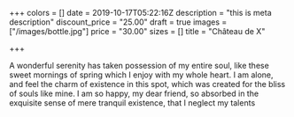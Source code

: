+++
colors = []
date = 2019-10-17T05:22:16Z
description = "this is meta description"
discount_price = "25.00"
draft = true
images = ["/images/bottle.jpg"]
price = "30.00"
sizes = []
title = "Château de X"

+++
  
A wonderful serenity has taken possession of my entire soul, like these sweet mornings of spring which I enjoy with my whole heart. I am alone, and feel the charm of existence in this spot, which was created for the bliss of souls like mine. I am so happy, my dear friend, so absorbed in the exquisite sense of mere tranquil existence, that I neglect my talents